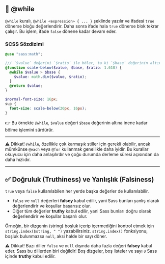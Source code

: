 ## 🔂 @while

`@while` kuralı, `@while <expression> { ... }` şeklinde yazılır ve ifadesi `true` dönerse bloğu değerlendirir. Daha sonra ifade hala `true` dönerse blok tekrar çalışır. Bu işlem, ifade `false` dönene kadar devam eder.

### SCSS Sözdizimi

```scss
@use "sass:math";

/// `$value` değerini `$ratio` ile böler, ta ki `$base` değerinin altına düşene kadar.
@function scale-below($value, $base, $ratio: 1.618) {
  @while $value > $base {
    $value: math.div($value, $ratio);
  }
  @return $value;
}

$normal-font-size: 16px;
sup {
  font-size: scale-below(20px, 16px);
}
```

👉 Bu örnekte `@while`, `$value` değeri `$base` değerinin altına inene kadar bölme işlemini sürdürür.

---

⚠️ Dikkat!
`@while`, özellikle çok karmaşık stiller için gerekli olabilir, ancak mümkünse `@each` veya `@for` kullanmak genellikle daha iyidir. Bu kurallar okuyucu için daha anlaşılırdır ve çoğu durumda derleme süresi açısından da daha hızlıdır.

---

## ✅ Doğruluk (Truthiness) ve Yanlışlık (Falsiness)

`true` veya `false` kullanılabilen her yerde başka değerler de kullanılabilir.

* `false` ve `null` değerleri **falsey** kabul edilir, yani Sass bunları yanlış olarak değerlendirir ve koşullar başarısız olur.
* Diğer tüm değerler **truthy** kabul edilir, yani Sass bunları doğru olarak değerlendirir ve koşullar başarılı olur.

Örneğin, bir dizgenin (string) boşluk içerip içermediğini kontrol etmek için `string.index($string, " ")` yazabilirsiniz. `string.index()` fonksiyonu, boşluk bulunmazsa `null`, aksi halde bir sayı döner.

⚠️ Dikkat!
Bazı diller `false` ve `null` dışında daha fazla değeri **falsey** kabul eder. Sass bu dillerden biri değildir!
Boş dizgeler, boş listeler ve sayı `0` Sass içinde **truthy** kabul edilir.
